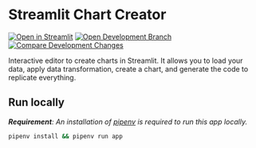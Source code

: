 # Streamlit Chart Creator

[![Open in Streamlit](https://static.streamlit.io/badges/streamlit_badge_black_white.svg)](https://share.streamlit.io/lukasmasuch/st-playground/main/prototypes/chart-creator/app.py)
[![Open Development Branch](https://img.shields.io/badge/-feature%20branch-blue?style=flat&logo=git&logoColor=white)](https://github.com/LukasMasuch/streamlit/tree/feature/chart-creator)
[![Compare Development Changes](https://img.shields.io/badge/-compare%20changes-blue?style=flat&logo=github&logoColor=white)](https://github.com/streamlit/streamlit/compare/develop...LukasMasuch:feature/chart-creator)

Interactive editor to create charts in Streamlit. It allows you to load your data, apply data transformation, create a chart, and generate the code to replicate everything.

## Run locally

_**Requirement**: An installation of [pipenv](https://github.com/pypa/pipenv) is required to run this app locally._

```bash
pipenv install && pipenv run app
```
